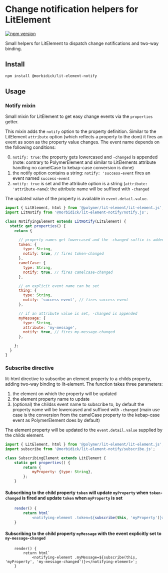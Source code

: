 # Change notification helpers for LitElement

[![npm version](https://img.shields.io/npm/v/@morbidick/lit-element-notify.svg)](https://www.npmjs.com/package/@morbidick/lit-element-notify)

Small helpers for LitElement to dispatch change notifications and two-way binding.

## Install

```bash
npm install @morbidick/lit-element-notify
```

## Usage

### Notify mixin

Small mixin for LitElement to get easy change events via the `properties` getter.

This mixin adds the `notify` option to the property definition. Similar to the LitElement `attribute` option (which reflects a property to the dom) it fires an event as soon as the property value changes. The event name depends on the following conditions:

0. `notify: true`: the property gets lowercased and `-changed` is appended (note: contrary to PolymerElement and similar to LitElements attribute handling no camelCase to kebap-case conversion is done)
0. the notify option contains a string: `notify: 'success-event` fires an event named `success-event`
0. `notify: true` is set and the attribute option is a string (`attribute: 'attribute-name`): the attribute name will be suffixed with `-changed`

The updated value of the property is available in `event.detail.value`.

```javascript
import { LitElement, html } from '@polymer/lit-element/lit-element.js';
import LitNotify from '@morbidick/lit-element-notify/notify.js';

class NotifyingElement extends LitNotify(LitElement) {
  static get properties() {
    return {

      // property names get lowercased and the -changed suffix is added
      token: {
        type: String,
        notify: true, // fires token-changed
      },
      camelCase: {
        type: String,
        notify: true, // fires camelcase-changed
      },

      // an explicit event name can be set
      thing: {
        type: String,
        notify: 'success-event', // fires success-event
      },

      // if an attribute value is set, -changed is appended
      myMessage: {
        type: String,
        attribute: 'my-message',
        notify: true, // fires my-message-changed
      },

    };
  }
}
```

### Subscribe directive

lit-html directive to subscribe an element property to a childs property, adding two-way binding to lit-element. The function takes three parameters:

1. the element on which the property will be updated
2. the element property name to update
3. (optional) the childss event name to subscribe to, by default the property name will be lowercased and suffixed with `-changed` (main use case is the conversion from the camelCase property to the kebap-case event as PolymerElement does by default)

The element property will be updated to the `event.detail.value` supplied by the childs element.

```javascript
import { LitElement, html } from '@polymer/lit-element/lit-element.js';
import subscribe from '@morbidick/lit-element-notify/subscribe.js';

class SubscribingElement extends LitElement {
    static get properties() {
        return {
            myProperty: {type: String},
        };
    }
```

#### Subscribing to the child property `token` will update `myProperty` when `token-changed` is fired and update `token` when `myProperty` is set

```javascript
    render() {
        return html`
            <notifying-element .token=${subscribe(this, 'myProperty')}></notifying-element>`;
    }
```

#### Subscribing to the child property `myMessage` with the event explicitly set to `my-message-changed`

```
    render() {
        return html`
            <notifying-element .myMessage=${subscribe(this, 'myProperty', 'my-message-changed')}></notifying-element>`;
    }
```
